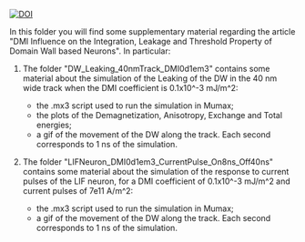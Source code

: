 [![DOI](https://zenodo.org/badge/729286203.svg)](https://zenodo.org/doi/10.5281/zenodo.10308175)

In this folder you will find some supplementary material regarding the article
"DMI Influence on the Integration, Leakage and Threshold Property of Domain Wall based Neurons".
In particular:

1. The folder "DW_Leaking_40nmTrack_DMI0d1em3" contains some material about the simulation of the Leaking of the DW in the 40 nm wide track when the DMI coefficient is 0.1x10^-3 mJ/m^2:
	+ the .mx3 script used to run the simulation in Mumax;
	+ the plots of the Demagnetization, Anisotropy, Exchange and Total energies;
	+ a gif of the movement of the DW along the track. Each second corresponds to 1 ns of the simulation. 

2. The folder "LIFNeuron_DMI0d1em3_CurrentPulse_On8ns_Off40ns" contains some material about the simulation of the response to current pulses of the LIF neuron, for a DMI coefficient of 0.1x10^-3 mJ/m^2 and current pulses of 7e11 A/m^2:
	+ the .mx3 script used to run the simulation in Mumax;
	+ a gif of the movement of the DW along the track. Each second corresponds to 1 ns of the simulation.